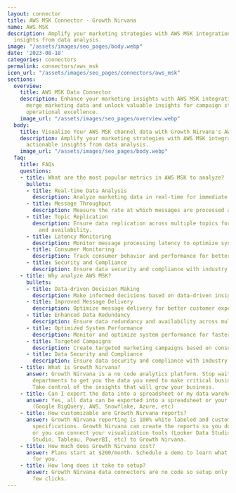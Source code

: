 ```yaml
---
layout: connector
title: AWS MSK Connector - Growth Nirvana
name: AWS MSK
description: Amplify your marketing strategies with AWS MSK integration, gaining actionable
  insights from data analysis.
image: "/assets/images/seo_pages/body.webp"
date: '2023-08-18'
categories: connectors
permalink: connectors/aws_msk
icon_url: "/assets/images/seo_pages/connectors/aws_msk"
sections:
  overview:
    title: AWS MSK Data Connector
    description: Enhance your marketing insights with AWS MSK integration. Seamlessly
      merge marketing data and unlock valuable insights for campaign strategies and
      operational excellence.
    image_url: "/assets/images/seo_pages/overview.webp"
  body:
    title: Visualize Your AWS MSK channel data with Growth Nirvana's AWS MSK Connector
    description: Amplify your marketing strategies with AWS MSK integration, gaining
      actionable insights from data analysis.
    image_url: "/assets/images/seo_pages/body.webp"
  faq:
    title: FAQs
    questions:
    - title: What are the most popular metrics in AWS MSK to analyze?
      bullets:
      - title: Real-time Data Analysis
        description: Analyze marketing data in real-time for immediate insights.
      - title: Message Throughput
        description: Measure the rate at which messages are processed and delivered.
      - title: Topic Replication
        description: Ensure data replication across multiple topics for data redundancy
          and availability.
      - title: Latency Monitoring
        description: Monitor message processing latency to optimize system performance.
      - title: Consumer Monitoring
        description: Track consumer behavior and performance for better campaign targeting.
      - title: Security and Compliance
        description: Ensure data security and compliance with industry standards.
    - title: Why analyze AWS MSK?
      bullets:
      - title: Data-driven Decision Making
        description: Make informed decisions based on data-driven insights.
      - title: Improved Message Delivery
        description: Optimize message delivery for better customer experiences.
      - title: Enhanced Data Redundancy
        description: Ensure data redundancy and availability across multiple topics.
      - title: Optimized System Performance
        description: Monitor and optimize system performance for faster message processing.
      - title: Targeted Campaigns
        description: Create targeted marketing campaigns based on consumer behavior.
      - title: Data Security and Compliance
        description: Ensure data security and compliance with industry standards.
    - title: What is Growth Nirvana?
      answer: Growth Nirvana is a no code analytics platform. Stop waiting for other
        departments to get you the data you need to make critical business decisions.
        Take control of the insights that will grow your business.
    - title: Can I export the data into a spreadsheet or my data warehouse?
      answer: Yes, all data can be exported into a spreadsheet or your data warehouse
        (Google BigQuery, AWS, Snowflake, Azure, etc)
    - title: How customizable are Growth Nirvana reports?
      answer: Growth Nirvana reporting is 100% white labeled and customized to your
        specifications. Growth Nirvana can create the reports so you don’t have to
        or you can connect your visualization tools (Looker Data Studio/Google Data
        Studio, Tableau, PowerBI, etc) to Growth Nirvana.
    - title: How much does Growth Nirvana cost?
      answer: Plans start at $200/month. Schedule a demo to learn what plan is best
        for you.
    - title: How long does it take to setup?
      answer: Growth Nirvana data connectors are no code so setup only requires a
        few clicks.
---
```

